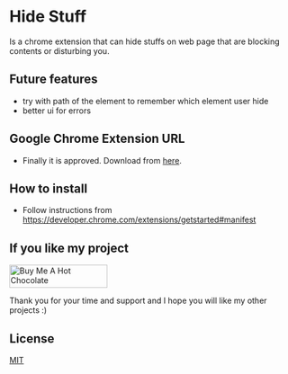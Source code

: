 # Hide Stuff
Is a chrome extension that can hide stuffs on web page that are blocking contents or disturbing you. 

## Future features
* try with path of the element to remember which element user hide
* better ui for errors

## Google Chrome Extension URL
* Finally it is approved. Download from [here](https://chrome.google.com/webstore/detail/hide-stuff/aahinjjobiohbnfhapifakplkaioojai).

## How to install
* Follow instructions from https://developer.chrome.com/extensions/getstarted#manifest

## If you like my project
<a href="https://www.buymeacoffee.com/hahooh" target="_blank"><img src="https://cdn.buymeacoffee.com/buttons/default-orange.png" alt="Buy Me A Hot Chocolate" height="41" width="174"></a>

Thank you for your time and support and I hope you will like my other projects :) 

## License 
[MIT](https://github.com/hahooh/hide-stuff/blob/master/LICENSE)